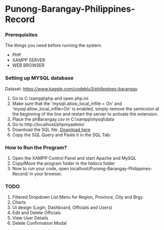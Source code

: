 # Punong-Barangay-Philippines-Record

### Prerequisites

The things you need before running the system.

* PHP 
* XAMPP SERVER
* WEB BROWSER

### Setting up MYSQL database

Dataset: https://www.kaggle.com/codeblu3/philippines-barangay

1. Go to C:\xampp\php and open php.ini
2. Make sure that the 'mysqli.allow_local_infile = On' and 'mysql.allow_local_infile=On' is enabled, simply remove the semicolon at the beginning of the line and restart the server to activate the extension. 
3. Place the phBarangay.csv in C:\xampp\mysql\data
4. Go to http://localhost/phpmyadmin/
5. Download the SQL file. [Download here](https://drive.google.com/file/d/1ggwif-_Pv-mj2s6eEVItRobTnHQGUNZI/view?usp=sharing)
6. Copy the SQL Query and Paste it in the SQL Tab:


### How to Run the Program?

1. Open the XAMPP Control Panel and start Apache and MySQL
2. Copy/Move the program folder in the htdocs folder 
3. Now to run your code, open localhost/Punong-Barangay-Philippines-Record/ in your browser. 

### TODO

1. Filtered Dropdown List Menu for Region, Province, City and Brgy.
2. Charts
3. UI design (Login, Dashboard, Officials and Users)
4. Edit and Delete Officials
5. View User Details
6. Delete Confirmation Modal



